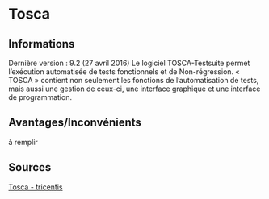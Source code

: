 # Tosca

## Informations
Dernière version : 9.2 (27 avril 2016)
Le logiciel TOSCA-Testsuite permet l’exécution automatisée de tests fonctionnels et de Non-régression. « TOSCA » contient non seulement les fonctions de l’automatisation de tests, mais aussi une gestion de ceux-ci, une interface graphique et une interface de programmation.

## Avantages/Inconvénients
à remplir

## Sources
[Tosca - tricentis](https://www.tricentis.com/products/automate-continuous-testing-tosca/)
